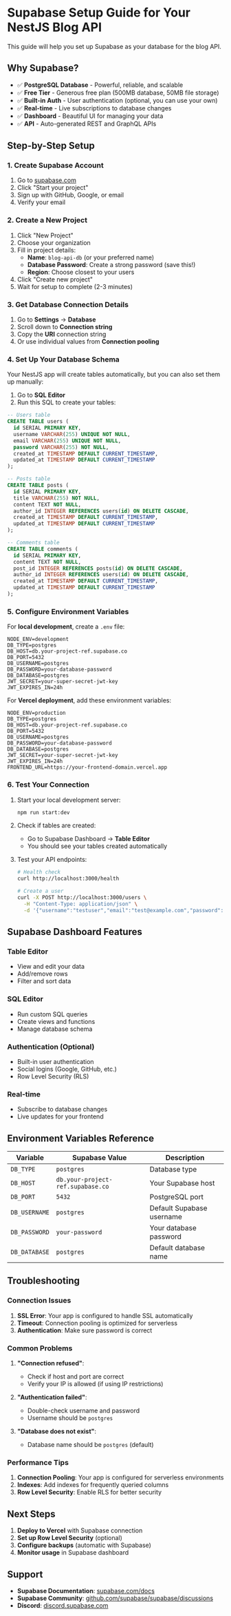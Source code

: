 # Supabase Setup Guide for Your NestJS Blog API

This guide will help you set up Supabase as your database for the blog API.

## Why Supabase?

- ✅ **PostgreSQL Database** - Powerful, reliable, and scalable
- ✅ **Free Tier** - Generous free plan (500MB database, 50MB file storage)
- ✅ **Built-in Auth** - User authentication (optional, you can use your own)
- ✅ **Real-time** - Live subscriptions to database changes
- ✅ **Dashboard** - Beautiful UI for managing your data
- ✅ **API** - Auto-generated REST and GraphQL APIs

## Step-by-Step Setup

### 1. Create Supabase Account

1. Go to [supabase.com](https://supabase.com)
2. Click "Start your project"
3. Sign up with GitHub, Google, or email
4. Verify your email

### 2. Create a New Project

1. Click "New Project"
2. Choose your organization
3. Fill in project details:
   - **Name**: `blog-api-db` (or your preferred name)
   - **Database Password**: Create a strong password (save this!)
   - **Region**: Choose closest to your users
4. Click "Create new project"
5. Wait for setup to complete (2-3 minutes)

### 3. Get Database Connection Details

1. Go to **Settings** → **Database**
2. Scroll down to **Connection string**
3. Copy the **URI** connection string
4. Or use individual values from **Connection pooling**

### 4. Set Up Your Database Schema

Your NestJS app will create tables automatically, but you can also set them up manually:

1. Go to **SQL Editor**
2. Run this SQL to create your tables:

```sql
-- Users table
CREATE TABLE users (
  id SERIAL PRIMARY KEY,
  username VARCHAR(255) UNIQUE NOT NULL,
  email VARCHAR(255) UNIQUE NOT NULL,
  password VARCHAR(255) NOT NULL,
  created_at TIMESTAMP DEFAULT CURRENT_TIMESTAMP,
  updated_at TIMESTAMP DEFAULT CURRENT_TIMESTAMP
);

-- Posts table
CREATE TABLE posts (
  id SERIAL PRIMARY KEY,
  title VARCHAR(255) NOT NULL,
  content TEXT NOT NULL,
  author_id INTEGER REFERENCES users(id) ON DELETE CASCADE,
  created_at TIMESTAMP DEFAULT CURRENT_TIMESTAMP,
  updated_at TIMESTAMP DEFAULT CURRENT_TIMESTAMP
);

-- Comments table
CREATE TABLE comments (
  id SERIAL PRIMARY KEY,
  content TEXT NOT NULL,
  post_id INTEGER REFERENCES posts(id) ON DELETE CASCADE,
  author_id INTEGER REFERENCES users(id) ON DELETE CASCADE,
  created_at TIMESTAMP DEFAULT CURRENT_TIMESTAMP,
  updated_at TIMESTAMP DEFAULT CURRENT_TIMESTAMP
);
```

### 5. Configure Environment Variables

For **local development**, create a `.env` file:

```env
NODE_ENV=development
DB_TYPE=postgres
DB_HOST=db.your-project-ref.supabase.co
DB_PORT=5432
DB_USERNAME=postgres
DB_PASSWORD=your-database-password
DB_DATABASE=postgres
JWT_SECRET=your-super-secret-jwt-key
JWT_EXPIRES_IN=24h
```

For **Vercel deployment**, add these environment variables:

```env
NODE_ENV=production
DB_TYPE=postgres
DB_HOST=db.your-project-ref.supabase.co
DB_PORT=5432
DB_USERNAME=postgres
DB_PASSWORD=your-database-password
DB_DATABASE=postgres
JWT_SECRET=your-super-secret-jwt-key
JWT_EXPIRES_IN=24h
FRONTEND_URL=https://your-frontend-domain.vercel.app
```

### 6. Test Your Connection

1. Start your local development server:
   ```bash
   npm run start:dev
   ```

2. Check if tables are created:
   - Go to Supabase Dashboard → **Table Editor**
   - You should see your tables created automatically

3. Test your API endpoints:
   ```bash
   # Health check
   curl http://localhost:3000/health
   
   # Create a user
   curl -X POST http://localhost:3000/users \
     -H "Content-Type: application/json" \
     -d '{"username":"testuser","email":"test@example.com","password":"password123"}'
   ```

## Supabase Dashboard Features

### Table Editor
- View and edit your data
- Add/remove rows
- Filter and sort data

### SQL Editor
- Run custom SQL queries
- Create views and functions
- Manage database schema

### Authentication (Optional)
- Built-in user authentication
- Social logins (Google, GitHub, etc.)
- Row Level Security (RLS)

### Real-time
- Subscribe to database changes
- Live updates for your frontend

## Environment Variables Reference

| Variable | Supabase Value | Description |
|----------|----------------|-------------|
| `DB_TYPE` | `postgres` | Database type |
| `DB_HOST` | `db.your-project-ref.supabase.co` | Your Supabase host |
| `DB_PORT` | `5432` | PostgreSQL port |
| `DB_USERNAME` | `postgres` | Default Supabase username |
| `DB_PASSWORD` | `your-password` | Your database password |
| `DB_DATABASE` | `postgres` | Default database name |

## Troubleshooting

### Connection Issues

1. **SSL Error**: Your app is configured to handle SSL automatically
2. **Timeout**: Connection pooling is optimized for serverless
3. **Authentication**: Make sure password is correct

### Common Problems

1. **"Connection refused"**:
   - Check if host and port are correct
   - Verify your IP is allowed (if using IP restrictions)

2. **"Authentication failed"**:
   - Double-check username and password
   - Username should be `postgres`

3. **"Database does not exist"**:
   - Database name should be `postgres` (default)

### Performance Tips

1. **Connection Pooling**: Your app is configured for serverless environments
2. **Indexes**: Add indexes for frequently queried columns
3. **Row Level Security**: Enable RLS for better security

## Next Steps

1. **Deploy to Vercel** with Supabase connection
2. **Set up Row Level Security** (optional)
3. **Configure backups** (automatic with Supabase)
4. **Monitor usage** in Supabase dashboard

## Support

- **Supabase Documentation**: [supabase.com/docs](https://supabase.com/docs)
- **Supabase Community**: [github.com/supabase/supabase/discussions](https://github.com/supabase/supabase/discussions)
- **Discord**: [discord.supabase.com](https://discord.supabase.com) 